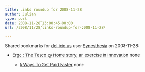 ```yaml
---
title: Links roundup for 2008-11-28
author: Julian
type: post
date: 2008-11-28T13:00:45+00:00
url: /2008/11/28/links-roundup-for-2008-11-28/

---
```

Shared bookmarks for [del.icio.us][1] user [Synesthesia][2] on 2008-11-28:

  * [Ergo : The Tesco @ Home story, an exercise in innovation][3] 
    none</li> 
    
      * [5 Ways To Get Paid Faster][4] 
        none</li> </ul>

 [1]: http://del.icio.us/
 [2]: http://del.icio.us/synesthesia
 [3]: http://blogs.conchango.com/pauldawson/archive/2008/11/19/the-tesco-home-story-an-exercise-in-innovation.aspx
 [4]: http://businessbrickyard.com/blog/2008/11/5-ways-to-get-paid-faster